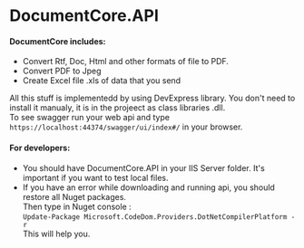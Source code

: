 <h1>DocumentCore.API</h1>
<h4>DocumentCore includes:</h4>
<ul>
    <li>Convert Rtf, Doc, Html and other formats of file to PDF.</li>
    <li>Convert PDF to Jpeg</li>
    <li>Create Excel file .xls of data that you send</li>
</ul>
All this stuff is implementedd by using DevExpress library. You don't need to install it manualy, it is in the projeect as class libraries .dll.<br>
To see swagger run your web api and type <code>https://localhost:44374/swagger/ui/index#/</code> in your browser.

<h4>For developers:</h4>
    <ul>
	<li>You should have DocumentCore.API in your IIS Server folder. It's important if you want to test local files.<br>
    <li>If you have an error while downloading and running api, you should restore all Nuget packages.<br>
    Then type in Nuget console :<br>
            <code>Update-Package Microsoft.CodeDom.Providers.DotNetCompilerPlatform -r</code><br>
    This will help you.<br></li>
	</ul>
